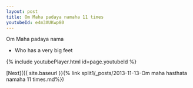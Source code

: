 ```yaml
---
layout: post
title: Om Maha padaya namaha 11 times
youtubeId: e4m3AUKwp80
---
```

 
 
Om Maha padaya nama 
 
 -  Who has a very big feet 
 
  
 
  
 
 
 
 
 
 


{% include youtubePlayer.html id=page.youtubeId %}
 
[Next]({{ site.baseurl }}{% link  split1/_posts/2013-11-13-Om maha hasthata namaha 11 times.md%})
 
